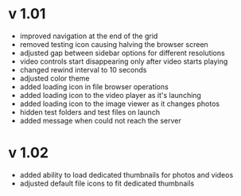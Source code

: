 # v 1.01

* improved navigation at the end of the grid
* removed testing icon causing halving the browser screen
* adjusted gap between sidebar options for different resolutions
* video controls start disappearing only after video starts playing
* changed rewind interval to 10 seconds
* adjusted color theme
* added loading icon in file browser operations
* added loading icon to the video player as it's launching
* added loading icon to the image viewer as it changes photos
* hidden test folders and test files on launch
* added message when could not reach the server

# v 1.02

* added ability to load dedicated thumbnails for photos and videos
* adjusted default file icons to fit dedicated thumbnails